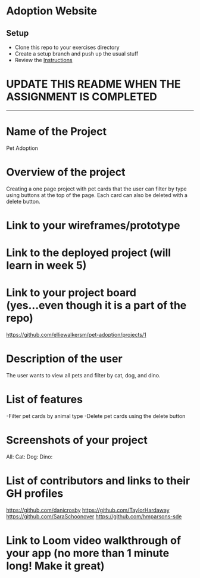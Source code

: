 # Adoption Website

## Setup
* Clone this repo to your exercises directory
* Create a setup branch and push up the usual stuff
* Review the [Instructions](instructions.md)

# UPDATE THIS README WHEN THE ASSIGNMENT IS COMPLETED


************************************************

# Name of the Project
  Pet Adoption

# Overview of the project
  Creating a one page project with pet cards that the user can filter by type using buttons at the top of the page. Each card can also be deleted with a delete button.
# Link to your wireframes/prototype

# Link to the deployed project (will learn in week 5)

# Link to your project board (yes...even though it is a part of the repo)
  https://github.com/elliewalkersm/pet-adoption/projects/1
# Description of the user
  The user wants to view all pets and filter by cat, dog, and dino.
# List of features
 -Filter pet cards by animal type
 -Delete pet cards using the delete button
# Screenshots of your project
  All: 
  Cat:
  Dog:
  Dino:
# List of contributors and links to their GH profiles
  https://github.com/danicrosby
  https://github.com/TaylorHardaway
  https://github.com/SaraSchoonover
  https://github.com/hmparsons-sde


# Link to Loom video walkthrough of your app (no more than 1 minute long! Make it great)
